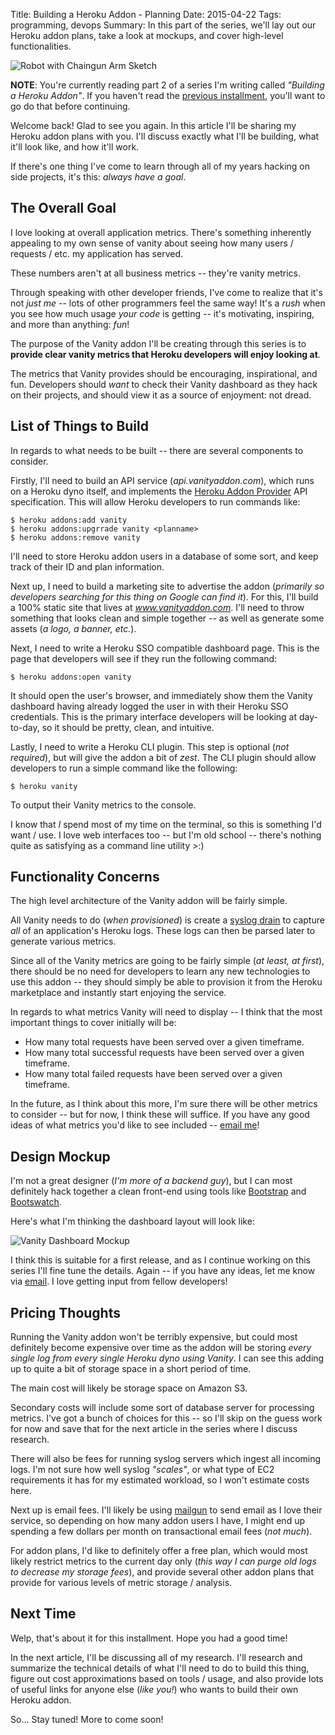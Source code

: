 Title: Building a Heroku Addon - Planning
Date: 2015-04-22
Tags: programming, devops
Summary:
    In this part of the series, we'll lay out our Heroku addon plans, take a
    look at mockups, and cover high-level functionalities.


![Robot with Chaingun Arm Sketch][]


**NOTE**: You're currently reading part 2 of a series I'm writing called
*"Building a Heroku Addon"*.  If you haven't read the
[previous installment][], you'll want to go do that before continuing.

Welcome back!  Glad to see you again.  In this article I'll be sharing my Heroku
addon plans with you.  I'll discuss exactly what I'll be building, what it'll
look like, and how it'll work.

If there's one thing I've come to learn through all of my years hacking on
side projects, it's this: *always have a goal*.


## The Overall Goal

I love looking at overall application metrics.  There's something inherently
appealing to my own sense of vanity about seeing how many users / requests /
etc. my application has served.

These numbers aren't at all business metrics -- they're vanity metrics.

Through speaking with other developer friends, I've come to realize that it's
not *just me* -- lots of other programmers feel the same way!  It's a *rush*
when you see how much usage *your code* is getting -- it's motivating,
inspiring, and more than anything: *fun*!

The purpose of the Vanity addon I'll be creating through this series is to
**provide clear vanity metrics that Heroku developers will enjoy looking at**.

The metrics that Vanity provides should be encouraging, inspirational, and fun.
Developers should *want* to check their Vanity dashboard as they hack on their
projects, and should view it as a source of enjoyment: not dread.


## List of Things to Build

In regards to what needs to be built -- there are several components to
consider.

Firstly, I'll need to build an API service (*api.vanityaddon.com*), which runs on
a Heroku dyno itself, and implements the [Heroku Addon Provider][] API
specification.  This will allow Heroku developers to run commands like:

```console
$ heroku addons:add vanity
$ heroku addons:upgrrade vanity <planname>
$ heroku addons:remove vanity
```

I'll need to store Heroku addon users in a database of some sort, and keep track
of their ID and plan information.

Next up, I need to build a marketing site to advertise the addon (*primarily so
developers searching for this thing on Google can find it*).  For this, I'll
build a 100% static site that lives at *www.vanityaddon.com*.  I'll need to
throw something that looks clean and simple together -- as well as generate some
assets (*a logo, a banner, etc.*).

Next, I need to write a Heroku SSO compatible dashboard page.  This is the page
that developers will see if they run the following command:

```console
$ heroku addons:open vanity
```

It should open the user's browser, and immediately show them the Vanity
dashboard having already logged the user in with their Heroku SSO credentials.
This is the primary interface developers will be looking at day-to-day, so it
should be pretty, clean, and intuitive.

Lastly, I need to write a Heroku CLI plugin.  This step is optional (*not
required*), but will give the addon a bit of *zest*.  The CLI plugin should
allow developers to run a simple command like the following:

```console
$ heroku vanity
```

To output their Vanity metrics to the console.

I know that *I* spend most of my time on the terminal, so this is something I'd
want / use.  I love web interfaces too -- but I'm old school -- there's nothing
quite as satisfying as a command line utility >:)


## Functionality Concerns

The high level architecture of the Vanity addon will be fairly simple.

All Vanity needs to do (*when provisioned*) is create a [syslog drain][] to
capture *all* of an application's Heroku logs.  These logs can then be parsed
later to generate various metrics.

Since all of the Vanity metrics are going to be fairly simple (*at least, at
first*), there should be no need for developers to learn any new technologies to
use this addon -- they should simply be able to provision it from the Heroku
marketplace and instantly start enjoying the service.

In regards to what metrics Vanity will need to display -- I think that the most
important things to cover initially will be:

- How many total requests have been served over a given timeframe.
- How many total successful requests have been served over a given timeframe.
- How many total failed requests have been served over a given timeframe.

In the future, as I think about this more, I'm sure there will be other metrics
to consider -- but for now, I think these will suffice.  If you have any good
ideas of what metrics you'd like to see included -- [email me][]!


## Design Mockup

I'm not a great designer (*I'm more of a backend guy*), but I can most
definitely hack together a clean front-end using tools like [Bootstrap][] and
[Bootswatch][].

Here's what I'm thinking the dashboard layout will look like:

![Vanity Dashboard Mockup][]

I think this is suitable for a first release, and as I continue working on this
series I'll fine tune the details.  Again -- if you have any ideas, let me know
via [email][email me].  I love getting input from fellow developers!


## Pricing Thoughts

Running the Vanity addon won't be terribly expensive, but could most definitely
become expensive over time as the addon will be storing *every single log from
every single Heroku dyno using Vanity*.  I can see this adding up to quite a bit
of storage space in a short period of time.

The main cost will likely be storage space on Amazon S3.

Secondary costs will include some sort of database server for processing
metrics.  I've got a bunch of choices for this -- so I'll skip on the guess work
for now and save that for the next article in the series where I discuss
research.

There will also be fees for running syslog servers which ingest all incoming
logs.  I'm not sure how well syslog *"scales"*, or what type of EC2 requirements
it has for my estimated workload, so I won't estimate costs here.

Next up is email fees.  I'll likely be using [mailgun][] to send email as I love
their service, so depending on how many addon users I have, I might end up
spending a few dollars per month on transactional email fees (*not much*).

For addon plans, I'd like to definitely offer a free plan, which would most
likely restrict metrics to the current day only (*this way I can purge old logs
to decrease my storage fees*), and provide several other addon plans that
provide for various levels of metric storage / analysis.


## Next Time

Welp, that's about it for this installment.  Hope you had a good time!

In the next article, I'll be discussing all of my research.  I'll research and
summarize the technical details of what I'll need to do to build this thing,
figure out cost approximations based on tools / usage, and also provide lots of
useful links for anyone else (*like you!*) who wants to build their own Heroku
addon.

So...  Stay tuned!  More to come soon!


  [Robot with Chaingun Arm Sketch]: {filename}/images/2015/robot-with-chaingun-arm-sketch.jpg "Robot with Chaingun Arm Sketch"
  [previous installment]: {filename}/articles/2015/building-a-heroku-addon.md "Building a Heroku Addon"
  [syslog drain]: https://devcenter.heroku.com/articles/log-drains "Heroku Log Drains"
  [Heroku Addon Provider]: https://devcenter.heroku.com/articles/bootstrapping-add-on-provider "Bootstrapping an Addon Provider"
  [Bootstrap]: http://getbootstrap.com/ "Twitter Bootstrap"
  [Bootswatch]: https://bootswatch.com/ "Bootswatch - Themes for Bootstrap"
  [email me]: mailto:r@rdegges.com "Randall Degges' Email"
  [Vanity Dashboard Mockup]: {filename}/images/2015/vanity-dashboard-mockup.png "Vanity Dashboard Mockup"
  [mailgun]: http://www.mailgun.com/ "mailgun"
